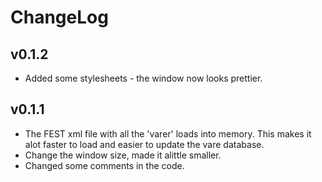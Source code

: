 # ChangeLog

## v0.1.2
- Added some stylesheets - the window now looks prettier.

## v0.1.1
- The FEST xml file with all the 'varer' loads into memory. This makes it alot faster to load and easier to update the vare database.
- Change the window size, made it alittle smaller.
- Changed some comments in the code.
